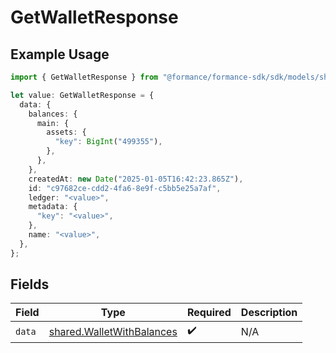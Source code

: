 # GetWalletResponse

## Example Usage

```typescript
import { GetWalletResponse } from "@formance/formance-sdk/sdk/models/shared";

let value: GetWalletResponse = {
  data: {
    balances: {
      main: {
        assets: {
          "key": BigInt("499355"),
        },
      },
    },
    createdAt: new Date("2025-01-05T16:42:23.865Z"),
    id: "c97682ce-cdd2-4fa6-8e9f-c5bb5e25a7af",
    ledger: "<value>",
    metadata: {
      "key": "<value>",
    },
    name: "<value>",
  },
};
```

## Fields

| Field                                                                         | Type                                                                          | Required                                                                      | Description                                                                   |
| ----------------------------------------------------------------------------- | ----------------------------------------------------------------------------- | ----------------------------------------------------------------------------- | ----------------------------------------------------------------------------- |
| `data`                                                                        | [shared.WalletWithBalances](../../../sdk/models/shared/walletwithbalances.md) | :heavy_check_mark:                                                            | N/A                                                                           |